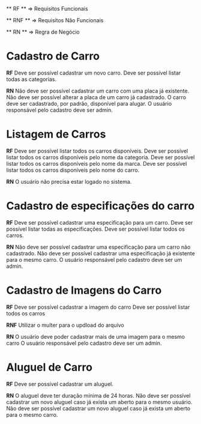 ** RF ** => Requisitos Funcionais

** RNF ** => Requisitos Não Funcionais

** RN ** => Regra de Negócio


# Cadastro de Carro

**RF**
Deve ser possível cadastrar um novo carro.
Deve ser possível listar todas as categorias.


**RN**
Não deve ser possível cadastrar um carro com uma placa já existente.
Não deve ser possível alterar a placa de um carro já cadastrado.
O carro deve ser cadastrado, por padrão, disponível para alugar.
O usuário responsável pelo cadastro deve ser admin.

# Listagem de Carros

**RF**
Deve ser possível listar todos os carros disponíveis.
Deve ser possível listar todos os carros disponíveis pelo nome da categoria.
Deve ser possível listar todos os carros disponíveis pelo nome da marca.
Deve ser possível listar todos os carros disponíveis pelo nome do carro.

**RN**
O usuário não precisa estar logado no sistema.

# Cadastro de especificações do carro

**RF**
Deve ser possível cadastrar uma especificação para um carro.
Deve ser possível listar todas as especificações.
Deve ser possível listar todos os carros.

**RN** 
Não deve ser possível cadastrar uma especificação para um carro não cadastrado.
Não deve ser possível cadastrar uma especificação já existente para o mesmo carro.
O usuário responsável pelo cadastro deve ser um admin.


# Cadastro de Imagens do Carro

**RF**
Deve ser possível cadastrar a imagem do carro
Deve ser possível listar todos os carros

**RNF**
Utilizar o multer para o updload do arquivo

**RN**
O usuário deve poder cadastrar mais de uma imagem para o mesmo carro
O usuário responsável pelo cadastro deve ser um admin.


# Aluguel de Carro

**RF**
Deve ser possível cadastrar um aluguel.

**RN**
O aluguel deve ter duração mínima de 24 horas.
Não deve ser possível cadastrar um novo aluguel caso já exista um aberto para o mesmo usuário.
Não deve ser possível cadastrar um novo aluguel caso já exista um aberto para o mesmo carro.